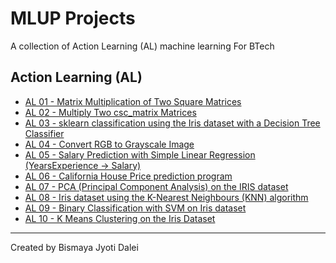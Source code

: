 # MLUP Projects

A collection of Action Learning (AL) machine learning For BTech

## Action Learning (AL)
- [AL 01 - Matrix Multiplication of Two Square Matrices](BTech/action-learning/al1.ipynb)
- [AL 02 - Multiply Two csc_matrix Matrices](BTech/action-learning/al2.ipynb)
- [AL 03 - sklearn classification using the Iris dataset with a Decision Tree Classifier](BTech/action-learning/al3.ipynb)
- [AL 04 - Convert RGB to Grayscale Image](BTech/action-learning/al4.ipynb)
- [AL 05 - Salary Prediction with Simple Linear Regression (YearsExperience → Salary)](BTech/action-learning/al5.ipynb)
- [AL 06 - California House Price prediction program](BTech/action-learning/al6.ipynb)
- [AL 07 - PCA (Principal Component Analysis) on the IRIS dataset](BTech/action-learning/al7.ipynb)
- [AL 08 - Iris dataset using the K-Nearest Neighbours (KNN) algorithm](BTech/action-learning/al8.ipynb)
- [AL 09 - Binary Classification with SVM on Iris dataset](BTech/action-learning/al9.ipynb)
- [AL 10 - K Means Clustering on the Iris Dataset](BTech/action-learning/al10.ipynb)

---
Created by Bismaya Jyoti Dalei